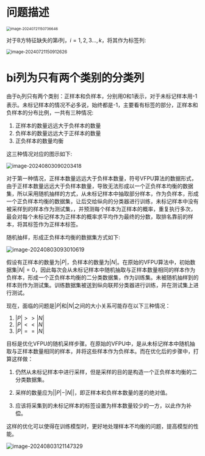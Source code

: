 # 问题描述

<img src="D:\Typora\images\image-20240721150736646-17226454891711.png" alt="image-20240721150736646" style="zoom: 67%;" />

对于B方特征缺失的第$i$列，$i=  1,2,3...,k$，将其作为标签列:

<img src="D:\Typora\images\image-20240721150912626.png" alt="image-20240721150912626" style="zoom:80%;" />

# bi列为只有两个类别的分类列

由于$b_i$列只有两个类别：正样本和负样本，分别用0和1表示，对于未标记样本用-1表示。未标记样本的情况不必多说，始终都是-1，主要看有标签的部分，正样本和负样本的分布比例，一共有三种情况:

1. 正样本的数量远远大于负样本的数量
2. 负样本的数量远远大于正样本的数量
3. 正负样本的数量均衡

这三种情况对应的图示如下:

<img src="D:\Typora\images\image-20240803090203418.png" alt="image-20240803090203418" style="zoom:95%;" />



对于第一种情况，正样本数量远远大于负样本数量，符号VFPU算法的数据形式，由于正样本数量远远大于负样本数量，导致无法形成以一个正负样本均衡的数据集，所以采用随机抽样的方式，从未标记样本中抽取部分样本，作为负样本，形成一个正负样本均衡的数据集，让后交给纵向的分类器进行训练，未标记样本中没有被采样到的样本作为测试集，，并预测每个样本为正样本的概率，重复执行多次，最会对每个未标记样本为正样本的概率求平均作为最终的分数，取排名靠前的样本，将其标签作为正样本标签。

随机抽样，形成正负样本均衡的数据集方式如下:

![image-20240803093010619](D:\Typora\images\image-20240803093010619.png)

假设有正样本的数量为$|P|$，负样本的数量为$|N|$。在原始的VFPU算法中，初始数据集$|N| = 0$，因此每次会从未标记样本中随机抽取与正样本数量相同的样本作为负样本，形成一个正负样本均衡的二分类数据集，作为训练集。未被随机抽样到的样本则作为测试集。训练数据集被送到纵向联邦分类器进行训练，并在测试集上进行测试。

现在，面临的问题是$|P|$和$|N|$之间的大小关系可能存在以下三种情况：

1. $|P| >> |N|$
2. $|P| << |N|$
3. $|P| == |N|$

目标是优化VFPU的随机采样步骤。在原始的VFPU中，是从未标记样本中随机抽取与正样本数量相同的样本，并将这些样本作为负样本。而在优化后的步骤中，打算这样做：

1. 仍然从未标记样本中进行采样，但是采样的目的是构造一个正负样本均衡的二分类数据集。

2. 采样的数量应为$||P| - |N||$，即正样本和负样本数量的差的绝对值。

3. 应该将采集到的未标记样本的标签设置为样本数量较少的一方，以此作为补偿。

这样的优化可以使得在训练模型时，更好地处理样本不均衡的问题，提高模型的性能。

![image-20240803121147329](D:\Typora\images\image-20240803121147329.png)